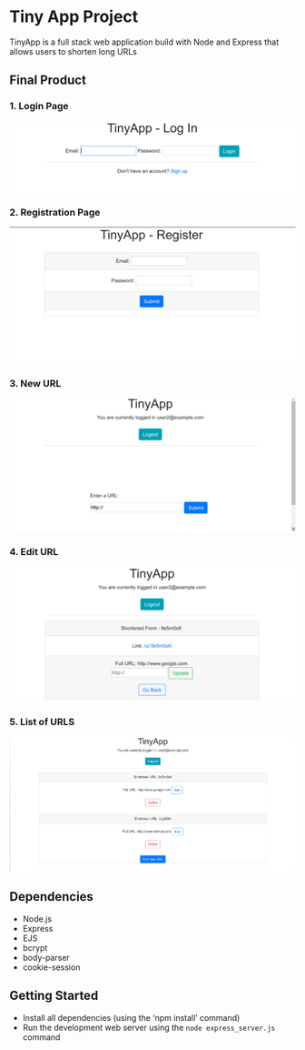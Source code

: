 # Tiny App Project

TinyApp is a full stack web application build with Node and Express that allows users to shorten long URLs

## Final Product

### 1. Login Page
!["Login Page"](./docs/LogInPage.png)

### 2. Registration Page
!["Registration Page"](./docs/RegistrationPage.png)

### 3. New URL
!["New URL"](./docs/newURL.png)

### 4. Edit URL
!["Edit URL page"](./docs/individualURLPage.png)

### 5. List of URLS
!["URLs Page"](./docs/URLsPage.png) 

## Dependencies
- Node.js
- Express
- EJS
- bcrypt
- body-parser
- cookie-session

## Getting Started
- Install all dependencies (using the ‘npm install’ command)
- Run the development web server using the `node express_server.js` command
